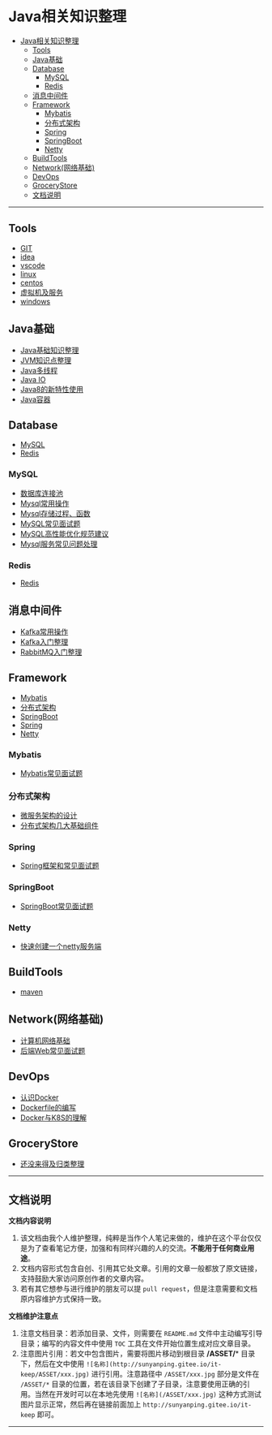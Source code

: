 # Java相关知识整理
<!-- TOC -->

- [Java相关知识整理](#java相关知识整理)
  - [Tools](#tools)
  - [Java基础](#java基础)
  - [Database](#database)
    - [MySQL](#mysql)
    - [Redis](#redis)
  - [消息中间件](#消息中间件)
  - [Framework](#framework)
    - [Mybatis](#mybatis)
    - [分布式架构](#分布式架构)
    - [Spring](#spring)
    - [SpringBoot](#springboot)
    - [Netty](#netty)
  - [BuildTools](#buildtools)
  - [Network(网络基础)](#network网络基础)
  - [DevOps](#devops)
  - [GroceryStore](#grocerystore)
  - [文档说明](#文档说明)

<!-- /TOC -->

***

## Tools
*  [GIT](Tools/GIT.md)
*  [idea](Tools/idea.md)
*  [vscode](Tools/vscode.md)
*  [linux](Tools/linux.md)
*  [centos](Tools/centos.md)
*  [虚拟机及服务](Tools/虚拟机及服务.md)
*  [windows](Tools/windows.md)

## Java基础
* [Java基础知识整理](Java基础/Java基础知识整理.md)
* [JVM知识点整理](Java基础/JVM知识点整理.md)
* [Java多线程](Java基础/Java多线程.md)
* [Java IO](Java基础/Java%20IO.md)
* [Java8的新特性使用](Java基础/Java8的新特性使用.md)
* [Java容器](Java基础/Java容器.md)

## Database
- [MySQL](#MySQL)
- [Redis](#Redis)
### MySQL
* [数据库连接池](Database/MySQL/数据库连接池.md)
* [Mysql常用操作](Database/MySQL/Mysql常用的操作.md)
* [Mysql存储过程、函数](Database/MySQL/Mysql存储过程、函数.md)
* [MySQL常见面试题](Database/MySQL/MySQL常见面试题.md)
* [MySQL高性能优化规范建议](Database/MySQL/MySQL高性能优化规范建议.md)
* [Mysql服务常见问题处理](Database/MySQL/Mysql服务常见问题处理.md)
### Redis
* [Redis](Database/Redis/Redis.md)

## 消息中间件
* [Kafka常用操作](Messages/Kafka常用操作.md)
* [Kafka入门整理](Messages/Kafka入门整理.md)
* [RabbitMQ入门整理](Messages/RabbitMQ入门整理.md)

## Framework
- [Mybatis](#Mybatis)
- [分布式架构](#分布式架构)
- [SpringBoot](#SpringBoot)
- [Spring](#Spring)
- [Netty](#Netty)

### Mybatis
* [Mybatis常见面试题](Framework/Mybatis/Mybatis常见面试题.md)

### 分布式架构
* [微服务架构的设计](Framework/分布式架构/微服务架构的设计.md)
* [分布式架构几大基础组件](Framework/分布式架构/分布式架构几大基础组件.md)

### Spring
* [Spring框架和常见面试题](Framework/Spring/Spring框架和常见面试.md)

### SpringBoot
* [SpringBoot常见面试题](Framework/SpringBoot/SpringBoot常见面试题.md)

### Netty
* [快速创建一个netty服务端](Framework/Netty/快速创建一个netty服务端.md)

## BuildTools
* [maven](BuildTools/maven.md)

## Network(网络基础)
* [计算机网络基础](Network/计算机网络基础.md)
* [后端Web常见面试题](Network/后端Web常见面试题.md)

## DevOps
* [认识Docker](DevOps/认识Docker.md)
* [Dockerfile的编写](DevOps/Dockerfile的编写.md)
* [Docker与K8S的理解](DevOps/Docker与K8S的理解.md)

## GroceryStore
* [还没来得及归类整理](GroceryStore/还没来得及归类整理.md)

***
## 文档说明

**文档内容说明**    
1. 该文档由我个人维护整理，纯粹是当作个人笔记来做的，维护在这个平台仅仅是为了查看笔记方便，加强和有同样兴趣的人的交流。**不能用于任何商业用途**。
2. 文档内容形式包含自创、引用其它处文章。引用的文章一般都放了原文链接，支持鼓励大家访问原创作者的文章内容。
3. 若有其它想参与进行维护的朋友可以提 `pull request`，但是注意需要和文档原内容维护方式保持一致。

**文档维护注意点**    
1. 注意文档目录：若添加目录、文件，则需要在 `README.md` 文件中主动编写引导目录；编写的内容文件中使用 `TOC` 工具在文件开始位置生成对应文章目录。
2. 注意图片引用：若文中包含图片，需要将图片移动到根目录 **/ASSET/*** 目录下，然后在文中使用 `![名称](http://sunyanping.gitee.io/it-keep/ASSET/xxx.jpg)` 进行引用。注意路径中 `/ASSET/xxx.jpg` 部分是文件在 `/ASSET/*` 目录的位置，若在该目录下创建了子目录，注意要使用正确的引用。当然在开发时可以在本地先使用 `![名称](/ASSET/xxx.jpg)` 这种方式测试图片显示正常，然后再在链接前面加上 `http://sunyanping.gitee.io/it-keep` 即可。
***
